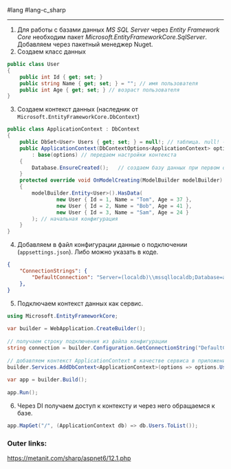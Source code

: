 #lang #lang-c_sharp 

---
1. Для работы с базами данных *MS SQL Server* через *Entity Framework Core* необходим пакет *Microsoft.EntityFrameworkCore.SqlServer*. Добавляем через пакетный менеджер Nuget.
2. Создаем класс данных
```csharp
public class User
{
    public int Id { get; set; }
    public string Name { get; set; } = ""; // имя пользователя
    public int Age { get; set; } // возраст пользователя
}
```

3. Создаем контекст данных (наследник от `Microsoft.EntityFrameworkCore.DbContext`)
```csharp
public class ApplicationContext : DbContext
{
    public DbSet<User> Users { get; set; } = null!; // таблица. null! - данное свойство не будет иметь значение null. Конструктор базового класса DbContext гарантирует, что все свойства типа DbSet будут инициализированы.
    public ApplicationContext(DbContextOptions<ApplicationContext> options)
        : base(options) // передаем настройки контекста
    {
        Database.EnsureCreated();   // создаем базу данных при первом обращении
    }
    protected override void OnModelCreating(ModelBuilder modelBuilder)
    {
        modelBuilder.Entity<User>().HasData(
                new User { Id = 1, Name = "Tom", Age = 37 },
                new User { Id = 2, Name = "Bob", Age = 41 },
                new User { Id = 3, Name = "Sam", Age = 24 }
        ); // начальная конфигурация
    }
}
```

4. Добавляем в файл конфигурации данные о подключении (`appsettings.json`). Либо можно указать в коде.
```json
{
	"ConnectionStrings": {
		"DefaultConnection": "Server=(localdb)\\mssqllocaldb;Database=applicationdb;Trusted_Connection=True;"
	},
}

```

5. Подключаем контекст данных как сервис.
```csharp
using Microsoft.EntityFrameworkCore;
 
var builder = WebApplication.CreateBuilder();
 
// получаем строку подключения из файла конфигурации
string connection = builder.Configuration.GetConnectionString("DefaultConnection");
 
// добавляем контекст ApplicationContext в качестве сервиса в приложение
builder.Services.AddDbContext<ApplicationContext>(options => options.UseSqlServer(connection));
 
var app = builder.Build();
 
app.Run();
```

6. Через DI получаем доступ к контексту и через него обращаемся к базе.
```csharp
app.MapGet("/", (ApplicationContext db) => db.Users.ToList());
```


### Outer links:
https://metanit.com/sharp/aspnet6/12.1.php